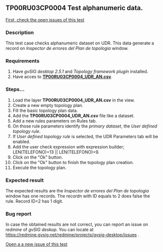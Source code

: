 ## TP00RU03CP0004 Test alphanumeric data.

[First, check the open issues of this test](https://redmine.gvsig.net/redmine/projects/gvsig-desktop/issues?utf8=%E2%9C%93&set_filter=1&f%5B%5D=status_id&op%5Bstatus_id%5D=o&f%5B%5D=subject&op%5Bsubject%5D=%7E&v%5Bsubject%5D%5B%5D=TP00RU03CP0004&f%5B%5D=&c%5B%5D=tracker&c%5B%5D=status&c%5B%5D=priority&c%5B%5D=subject&c%5B%5D=assigned_to&c%5B%5D=updated_on&group_by=)

### Description

This test case checks alphanumeric dataset on UDR. This data generate a record on *Inspector de errores del Plan de topologia* window.

### Requirements

1. Have *gvSIG desktop 2.5.1* and *Topology framework plugin* installed.
2. Have acces to [**TP00RU03CP0004_UDR_AN.csv**](https://github.com/jolicar/TopologyRuleUserDefinedRule/blob/master/testing/cases/TP00_TopologyRules/RU03_UserDefinedRule/CP0004_UDR_AN/TP00RU03CP0004_UDR_AN.csv).

### Steps...

1. Load the layer **TP00RU03CP0004_UDR_AN.csv** in the view.
3. Create a new empty topology plan.
4. Fill the basic topology plan data.
5. Add the **TP00RU03CP0004_UDR_AN.csv** file like a dataset.
6. Add a new rules parameters on Rules tab.
7. On those rule parameters identify the *primary dataset*, the *User defined topology rule*. 
8. If *User defined topology rule* is selected, the UDR Parameters tab will be enabled.
9. Add the user check expression with expression builder; LEN(TELEFONO)=13 || LEN(TELEFONO)=9.
10. Click on the "Ok" button.
11. Click on the "Ok" button to finish the topology plan creation.
12. Execute the topology plan.

### Expected result

The expected results are the *Inspector de errores del Plan de topologia* window has one records. The recordn with ID equals to 2 does false the rule. Record ID=2  has 1 digit.

### Bug report


In case the obtained results are not correct, you can report an issue on *redmine* of *gvSIG deskop*. You can locate at
https://redmine.gvsig.net/redmine/projects/gvsig-desktop/issues .

[Open a a new issue of this test](https://redmine.gvsig.net/redmine/projects/gvsig-desktop/issues/new?issue[subject]=TP00RU03CP0004+Test+alphanumeric+data)

